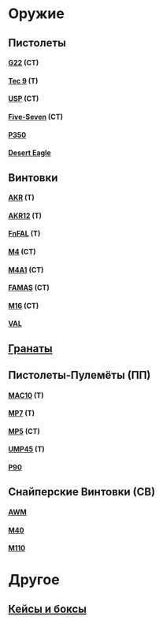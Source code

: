 # Оружие


## Пистолеты


#### [G22](http://127.0.0.1:8000/ids/weapons/pistols/G22) (CT)

#### [Tec 9](http://127.0.0.1:8000/ids/weapons/pistols/Tec9) (T)

#### [USP](http://127.0.0.1:8000/ids/weapons/pistols/USP) (CT)

#### [Five-Seven](http://127.0.0.1:8000/ids/weapons/pistols/FS) (CT)

#### [P350](http://127.0.0.1:8000/ids/weapons/pistols/P350)

#### [Desert Eagle](http://127.0.0.1:8000/ids/weapons/pistols/Deagle)



## Винтовки


#### [AKR](http://127.0.0.1:8000/ids/weapons/rifles/AKR) (T)

#### [AKR12](http://127.0.0.1:8000/ids/weapons/rifles/AKR12) (T)

#### [FnFAL](http://127.0.0.1:8000/ids/weapons/rifles/FnFAL) (T)

#### [M4](http://127.0.0.1:8000/ids/weapons/rifles/M4) (CT)

#### [M4A1](http://127.0.0.1:8000/ids/weapons/rifles/M4A1) (CT)

#### [FAMAS](http://127.0.0.1:8000/ids/weapons/rifles/Famas) (CT)

#### [M16](http://127.0.0.1:8000/ids/weapons/rifles/M16) (CT)

#### [VAL](http://127.0.0.1:8000/ids/weapons/rifles/VAL)


## [Гранаты](http://127.0.0.1:8000/ids/weapons/grenades)


## Пистолеты-Пулемёты (ПП)

#### [MAC10](http://127.0.0.1:8000/ids/weapons/subs/MAC10) (T)

#### [MP7](http://127.0.0.1:8000/ids/weapons/subs/MP7) (T)

#### [MP5](http://127.0.0.1:8000/ids/weapons/subs/MP5) (CT)

#### [UMP45](http://127.0.0.1:8000/ids/weapons/subs/UMP45) (T)

#### [P90](http://127.0.0.1:8000/ids/weapons/subs/P90)


## Снайперские Винтовки (СВ)

#### [AWM](http://127.0.0.1:8000/ids/weapons/srifles/AWM) 

#### [M40](http://127.0.0.1:8000/ids/weapons/srifles/M40) 

#### [M110](http://127.0.0.1:8000/ids/weapons/srifles/M110) 

# Другое

## [Кейсы и боксы](http://127.0.0.1:8000/ids/cases_boxes)